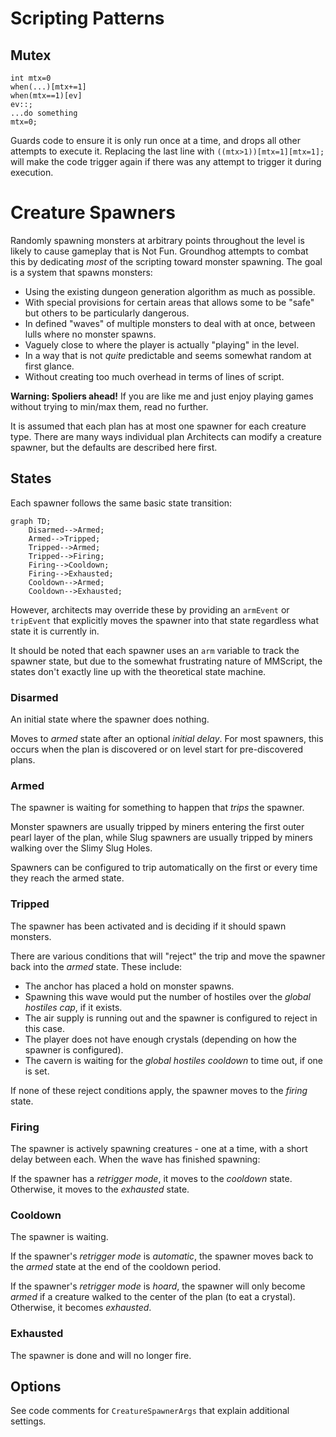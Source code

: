 # Scripting Patterns

## Mutex

```
int mtx=0
when(...)[mtx+=1]
when(mtx==1)[ev]
ev::;
...do something
mtx=0;

```

Guards code to ensure it is only run once at a time, and drops all other
attempts to execute it. Replacing the last line with `((mtx>1))[mtx=1][mtx=1];`
will make the code trigger again if there was any attempt to trigger it during
execution. 

# Creature Spawners

Randomly spawning monsters at arbitrary points throughout the level is likely
to cause gameplay that is Not Fun. Groundhog attempts to combat this by
dedicating _most_ of the scripting toward monster spawning. The goal is a
system that spawns monsters:

- Using the existing dungeon generation algorithm as much as possible.
- With special provisions for certain areas that allows some to be "safe" but
  others to be particularly dangerous.
- In defined "waves" of multiple monsters to deal with at once, between lulls
  where no monster spawns.
- Vaguely close to where the player is actually "playing" in the level.
- In a way that is not *quite* predictable and seems somewhat random at first
  glance.
- Without creating too much overhead in terms of lines of script.

**Warning: Spoliers ahead!** If you are like me and just enjoy playing games
without trying to min/max them, read no further.

It is assumed that each plan has at most one spawner for each creature type.
There are many ways individual plan Architects can modify a creature spawner,
but the defaults are described here first.

## States

Each spawner follows the same basic state transition:


```mermaid
graph TD;
    Disarmed-->Armed;
    Armed-->Tripped;
    Tripped-->Armed;
    Tripped-->Firing;
    Firing-->Cooldown;
    Firing-->Exhausted;
    Cooldown-->Armed;
    Cooldown-->Exhausted;
```

However, architects may override these by providing an `armEvent` or
`tripEvent` that explicitly moves the spawner into that state regardless what
state it is currently in.

It should be noted that each spawner uses an `arm` variable to track the
spawner state, but due to the somewhat frustrating nature of MMScript, the
states don't exactly line up with the theoretical state machine.

### Disarmed

An initial state where the spawner does nothing.

Moves to _armed_ state after an optional _initial delay_. For most spawners,
this occurs when the plan is discovered or on level start for pre-discovered
plans.

### Armed

The spawner is waiting for something to happen that _trips_ the spawner.

Monster spawners are usually tripped by miners entering the first outer pearl
layer of the plan, while Slug spawners are usually tripped by miners walking
over the Slimy Slug Holes.

Spawners can be configured to trip automatically on the first or every time
they reach the armed state.

### Tripped

The spawner has been activated and is deciding if it should spawn monsters.

There are various conditions that will "reject" the trip and move the spawner
back into the _armed_ state. These include:

- The anchor has placed a hold on monster spawns.
- Spawning this wave would put the number of hostiles over the
  _global hostiles cap_, if it exists.
- The air supply is running out and the spawner is configured to reject in
  this case.
- The player does not have enough crystals (depending on how the spawner is
  configured).
- The cavern is waiting for the _global hostiles cooldown_ to time out, if one
  is set.

If none of these reject conditions apply, the spawner moves to the _firing_
state.

### Firing

The spawner is actively spawning creatures - one at a time, with a short delay
between each. When the wave has finished spawning:

If the spawner has a _retrigger mode_, it moves to the _cooldown_ state.
Otherwise, it moves to the _exhausted_ state.

### Cooldown

The spawner is waiting.

If the spawner's _retrigger mode_ is _automatic_, the spawner moves back to the
_armed_ state at the end of the cooldown period.

If the spawner's _retrigger mode_ is _hoard_, the spawner will only become
_armed_ if a creature walked to the center of the plan (to eat a crystal).
Otherwise, it becomes _exhausted_.

### Exhausted

The spawner is done and will no longer fire.

## Options

See code comments for `CreatureSpawnerArgs` that explain additional settings.